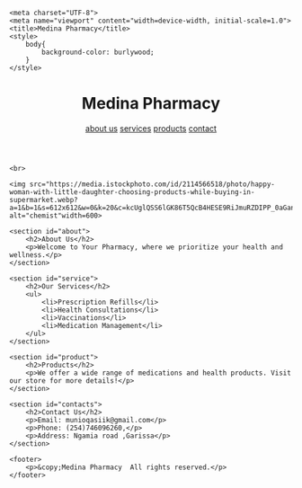 <!DOCTYPE html>
<html lang="en">
<head>
    
    <meta charset="UTF-8">
    <meta name="viewport" content="width=device-width, initial-scale=1.0">
    <title>Medina Pharmacy</title>
    <style>
        body{
            background-color: burlywood;
        }
    </style>
</head>
<body>
    <header>
        <h1>Medina Pharmacy</h1>
        <nav>
          <a href="#about">about us</a> 
          <a href="#service">services</a> 
          <a href="#product">products</a>
          <a href="#contacts">contact</a>
        </nav>
    </header>

    <br>

    <img src="https://media.istockphoto.com/id/2114566518/photo/happy-woman-with-little-daughter-choosing-products-while-buying-in-supermarket.webp?a=1&b=1&s=612x612&w=0&k=20&c=kcUglQSS6lGK86T5QcB4HESE9RiJmuRZDIPP_0aGanQ=" alt="chemist"width=600>

    <section id="about">
        <h2>About Us</h2>
        <p>Welcome to Your Pharmacy, where we prioritize your health and wellness.</p>
    </section>

    <section id="service">
        <h2>Our Services</h2>
        <ul>
            <li>Prescription Refills</li>
            <li>Health Consultations</li>
            <li>Vaccinations</li>
            <li>Medication Management</li>
        </ul>
    </section>

    <section id="product">
        <h2>Products</h2>
        <p>We offer a wide range of medications and health products. Visit our store for more details!</p>
    </section>

    <section id="contacts">
        <h2>Contact Us</h2>
        <p>Email: munioqasiik@gmail.com</p>
        <p>Phone: (254)746096260,</p>
        <p>Address: Ngamia road ,Garissa</p>
    </section>

    <footer>
        <p>&copy;Medina Pharmacy  All rights reserved.</p>
    </footer>
</body>
</html>